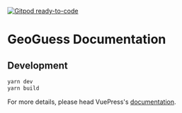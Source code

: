 [![Gitpod ready-to-code](https://img.shields.io/badge/Gitpod-ready--to--code-blue?logo=gitpod)](https://gitpod.io/#https://github.com/GeoGuess/geoguess.github.io)

# GeoGuess Documentation


> 

## Development

```bash
yarn dev
yarn build
```

For more details, please head VuePress's [documentation](https://v1.vuepress.vuejs.org/).

